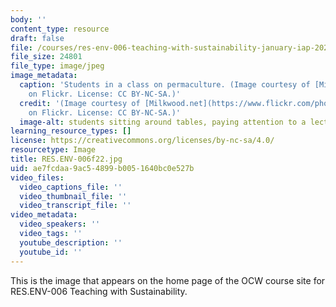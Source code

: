 ```yaml
---
body: ''
content_type: resource
draft: false
file: /courses/res-env-006-teaching-with-sustainability-january-iap-2022/resenv-006f22.jpg
file_size: 24801
file_type: image/jpeg
image_metadata:
  caption: 'Students in a class on permaculture. (Image courtesy of [Milkwood.net](https://www.flickr.com/photos/cicada/2629584647)
    on Flickr. License: CC BY-NC-SA.)'
  credit: '(Image courtesy of [Milkwood.net](https://www.flickr.com/photos/cicada/2629584647)
    on Flickr. License: CC BY-NC-SA.)'
  image-alt: students sitting around tables, paying attention to a lecturer (not pictured)
learning_resource_types: []
license: https://creativecommons.org/licenses/by-nc-sa/4.0/
resourcetype: Image
title: RES.ENV-006f22.jpg
uid: ae7fcdaa-9ac5-4899-b005-1640bc0e527b
video_files:
  video_captions_file: ''
  video_thumbnail_file: ''
  video_transcript_file: ''
video_metadata:
  video_speakers: ''
  video_tags: ''
  youtube_description: ''
  youtube_id: ''
---
```

This is the image that appears on the home page of the OCW course site for RES.ENV-006 Teaching with Sustainability.
